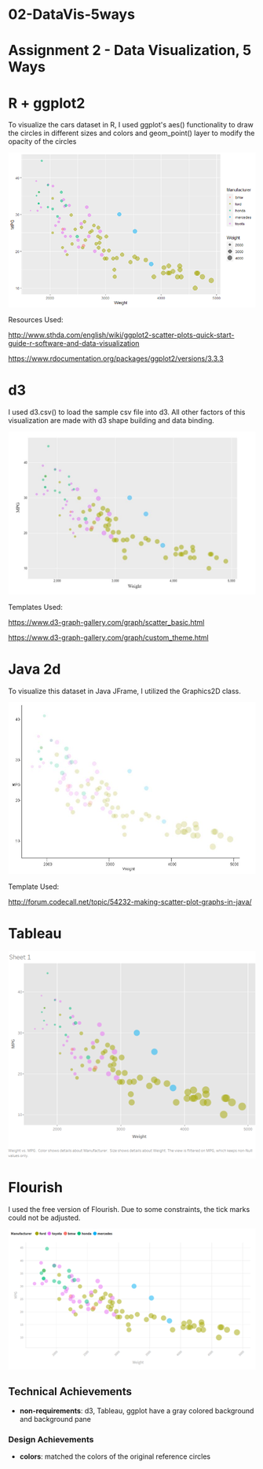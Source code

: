 # 02-DataVis-5ways
Assignment 2 - Data Visualization, 5 Ways  
===


# R + ggplot2

To visualize the cars dataset in R, I used ggplot's aes() functionality to draw the circles
in different sizes and colors and geom_point() layer to modify the opacity of the circles

![RPlot](img/Rplot.png)


Resources Used:

http://www.sthda.com/english/wiki/ggplot2-scatter-plots-quick-start-guide-r-software-and-data-visualization

https://www.rdocumentation.org/packages/ggplot2/versions/3.3.3

# d3

I used d3.csv() to load the sample csv file into d3. All other factors of this
visualization are made with d3 shape building and data binding.

![D3](img/d3.JPG)

Templates Used:

https://www.d3-graph-gallery.com/graph/scatter_basic.html

https://www.d3-graph-gallery.com/graph/custom_theme.html


# Java 2d

To visualize this dataset in Java JFrame, I utilized the Graphics2D class.

![Java](img/java.JPG)

Template Used:

http://forum.codecall.net/topic/54232-making-scatter-plot-graphs-in-java/

# Tableau

![Tableau](img/tableau.png)


# Flourish
I used the free version of Flourish. Due to some constraints,
the tick marks could not be adjusted.

![Flourish](img/flourish.png)


## Technical Achievements
- **non-requirements**: d3, Tableau, ggplot have a gray colored background and background pane

### Design Achievements
- **colors**: matched the colors of the original reference circles

